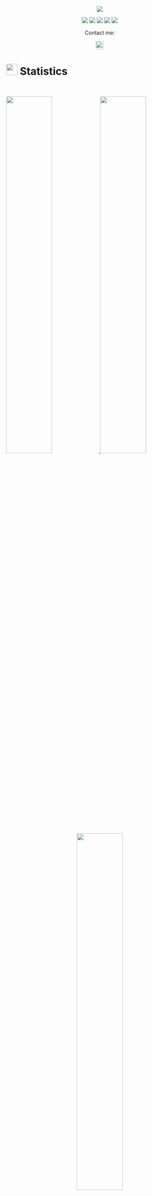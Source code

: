 <p align="center">
  <a href="https://github.com/DenverCoder1/readme-typing-svg"><img src="https://readme-typing-svg.herokuapp.com?lines=Hello,+World!;My+name+is+Milovan.;I+love+coding.;&center=true&width=500&height=50"></a>
</p>

<p>
<div align="center">
  <img src="https://img.shields.io/badge/c%23-61046C.svg?style=for-the-badge&logo=c-sharp&logoColor=white">
  <img src="https://img.shields.io/badge/Python-3670A0?style=for-the-badge&logo=python&logoColor=ffdd54">
  <img src="https://img.shields.io/badge/JavaScript-6F270C.svg?style=for-the-badge&logo=javascript&logoColor=F7E017">
  <img src="https://img.shields.io/badge/HTML5-F26624.svg?style=for-the-badge&logo=html5&logoColor=white">
  <img src="https://img.shields.io/badge/CSS-2465F1.svg?style=for-the-badge&logo=CSS3&logoColor=white">
</div>
</p>

<p align="center">Contact me:</p>
<p>
<div align="center">	
	<a href="https://www.linkedin.com/in/milovan-aleksic-7810b3263/" rel="nofollow">
  		<img alt=" LinkedIn" width="22px" src="https://raw.githubusercontent.com/peterthehan/peterthehan/master/assets/linkedin.svg" style="max-width: 100%;">
	</a>
</p>
</div>
</p>

# <img src="https://media4.giphy.com/media/MIGbtLZoVjbl0bYbAd/giphy.gif?cid=ecf05e472t2h0i8d7dcjaoau9iqtchhr899hxmpxzzgc7lyw&rid=giphy.gif" width="30"> Statistics


<br/>
<p align="left">
  <a href="http://torrinleonard.com/">
    <img width="49.5%" src="https://github-readme-stats.vercel.app/api?username=Comi15&show_icons=true&include_all_commits=true&theme=cobaltl&hide_border=true">
    <img width="49.5%" src="https://github-readme-streak-stats.herokuapp.com/?user=Comi15&show_icons=true&theme=cobaltl&hide_border=true">		  
  </a>
</p>
<br>

<p align="center">
  <a href="http://torrinleonard.com/">
    <img width="49.5%" src="https://github-readme-stats.vercel.app/api/top-langs/?username=Comi15&theme=cobaltl&hide_border=true&include_all_commits=true&count_private=true&layout=compact">
  </a>
</p>


## <img src="https://user-images.githubusercontent.com/82110564/189553856-2e7f8f30-80b4-484f-bfaa-9e5eb10f24e5.gif" width="30">About Me
Currently a final year student at Faculty of Technical Sciences, Department of Applied Software Engineering.Enroled in 2019. Since than developed a passion for web development, especially Web Api using <b>.NET</b> framework for the backend and <b>HTML</b>,<b>CSS</b> and <b>JavaScript(jQuery)</b> for the frontend.Worked on a few college projects using <b>Python</b>.Done a good amount of work in <b>C# WCF</b>,<b>C#</b> object-oriented programming in general.Currently learning <b>React</b> framework and looking to expand my knowledge in backand and frontend with <b>REST</b> Api architecture.
